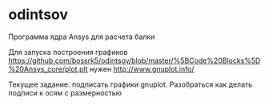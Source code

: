 # odintsov
Программа ядра Ansys для расчета балки

Для запуска построения графиков https://github.com/bossrk5/odintsov/blob/master/%5BCode%20Blocks%5D%20Ansys_core/plot.plt нужен http://www.gnuplot.info/

Текущее задание: подписать графики gnuplot. Разобраться как делать подписи к осям с размерностью
